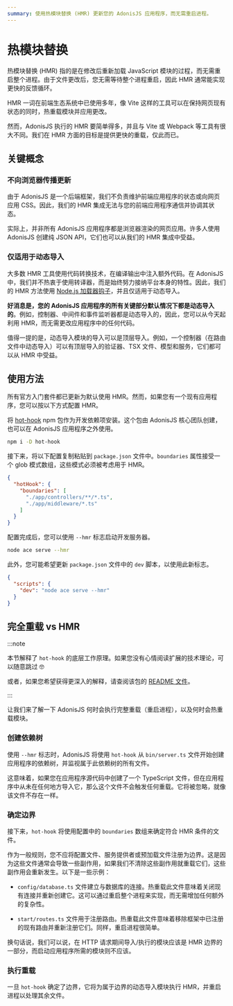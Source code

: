 ```yaml
---
summary: 使用热模块替换 (HMR) 更新您的 AdonisJS 应用程序，而无需重启进程。
---
```


# 热模块替换

热模块替换 (HMR) 指的是在修改后重新加载 JavaScript 模块的过程，而无需重启整个进程。由于文件更改后，您无需等待整个进程重启，因此 HMR 通常能实现更快的反馈循环。

HMR 一词在前端生态系统中已使用多年，像 Vite 这样的工具可以在保持网页现有状态的同时，热重载模块并应用更改。

然而，AdonisJS 执行的 HMR 要简单得多，并且与 Vite 或 Webpack 等工具有很大不同。我们在 HMR 方面的目标是提供更快的重载，仅此而已。

## 关键概念

### 不向浏览器传播更新

由于 AdonisJS 是一个后端框架，我们不负责维护前端应用程序的状态或向网页应用 CSS。因此，我们的 HMR 集成无法与您的前端应用程序通信并协调其状态。

实际上，并非所有 AdonisJS 应用程序都是浏览器渲染的网页应用。许多人使用 AdonisJS 创建纯 JSON API，它们也可以从我们的 HMR 集成中受益。

### 仅适用于动态导入

大多数 HMR 工具使用代码转换技术，在编译输出中注入额外代码。在 AdonisJS 中，我们并不热衷于使用转译器，而是始终努力接纳平台本身的特性。因此，我们的 HMR 方法使用 [Node.js 加载器钩子](https://nodejs.org/api/module.html#customization-hooks)，并且仅适用于动态导入。

**好消息是，您的 AdonisJS 应用程序的所有关键部分默认情况下都是动态导入的**。例如，控制器、中间件和事件监听器都是动态导入的，因此，您可以从今天起利用 HMR，而无需更改应用程序中的任何代码。

值得一提的是，动态导入模块的导入可以是顶层导入。例如，一个控制器（在路由文件中动态导入）可以有顶层导入的验证器、TSX 文件、模型和服务，它们都可以从 HMR 中受益。

## 使用方法
所有官方入门套件都已更新为默认使用 HMR。然而，如果您有一个现有应用程序，您可以按以下方式配置 HMR。

将 [hot-hook](https://github.com/Julien-R44/hot-hook) npm 包作为开发依赖项安装。这个包由 AdonisJS 核心团队创建，也可以在 AdonisJS 应用程序之外使用。

```sh
npm i -D hot-hook
```

接下来，将以下配置复制粘贴到 `package.json` 文件中。`boundaries` 属性接受一个 glob 模式数组，这些模式必须被考虑用于 HMR。

```json
{
  "hotHook": {
    "boundaries": [
      "./app/controllers/**/*.ts",
      "./app/middleware/*.ts"
    ]
  }
}
```

配置完成后，您可以使用 `--hmr` 标志启动开发服务器。

```sh
node ace serve --hmr
```

此外，您可能希望更新 `package.json` 文件中的 `dev` 脚本，以使用此新标志。

```json
{
  "scripts": {
    "dev": "node ace serve --hmr"
  }
}
```

## 完全重载 vs HMR

:::note

本节解释了 `hot-hook` 的底层工作原理。如果您没有心情阅读扩展的技术理论，可以随意跳过 🤓

或者，如果您希望获得更深入的解释，请查阅该包的 [README 文件](https://github.com/Julien-R44/hot-hook)。

:::

让我们来了解一下 AdonisJS 何时会执行完整重载（重启进程），以及何时会热重载模块。

### 创建依赖树

使用 `--hmr` 标志时，AdonisJS 将使用 `hot-hook` 从 `bin/server.ts` 文件开始创建应用程序的依赖树，并监视属于此依赖树的所有文件。

这意味着，如果您在应用程序源代码中创建了一个 TypeScript 文件，但在应用程序中从未在任何地方导入它，那么这个文件不会触发任何重载。它将被忽略，就像该文件不存在一样。

### 确定边界

接下来，`hot-hook` 将使用配置中的 `boundaries` 数组来确定符合 HMR 条件的文件。

作为一般规则，您不应将配置文件、服务提供者或预加载文件注册为边界。这是因为这些文件通常会导致一些副作用，如果我们不清除这些副作用就重载它们，这些副作用会重新发生。以下是一些示例：

- `config/database.ts` 文件建立与数据库的连接。热重载此文件意味着关闭现有连接并重新创建它。这可以通过重启整个进程来实现，而无需增加任何额外的复杂性。

- `start/routes.ts` 文件用于注册路由。热重载此文件意味着移除框架中已注册的现有路由并重新注册它们。同样，重启进程很简单。

换句话说，我们可以说，在 HTTP 请求期间导入/执行的模块应该是 HMR 边界的一部分，而启动应用程序所需的模块则不应该。

### 执行重载

一旦 `hot-hook` 确定了边界，它将为属于边界的动态导入模块执行 HMR，并重启进程以处理其余文件。